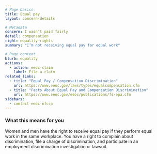```yaml
---
# Page basics
title: Equal pay
layout: concern-details

# Metadata
concern: I wasn’t paid fairly
detail: compensation
right: equality-rights
summary: "I’m not receiving equal pay for equal work"

# Page content
blurb: equality
actions:
  - action: eeoc-claim
    label: File a claim
related_links:
  - title: "Equal Pay / Compensation Discrimination"
    url: https://www.eeoc.gov/laws/types/equalcompensation.cfm
  - title: "Facts About Equal Pay and Compensation Discrimination"
    url: https://www.eeoc.gov/eeoc/publications/fs-epa.cfm
sidebars:
  - contact-eeoc-ofccp
---
```


### What this means for you

Women and men have the right to receive equal pay if they perform equal work in the same workplace. You have a right to complain about discrimination, file a charge of discrimination, and participate in an employment discrimination investigation or lawsuit.
